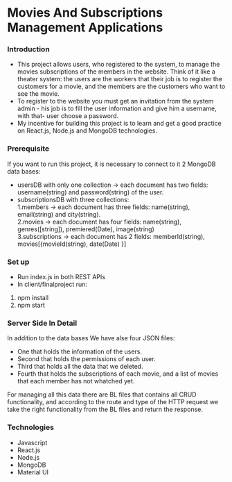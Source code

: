 # Movies And Subscriptions Management Applications

### Introduction
- This project allows users, who registered to the system, to manage the movies subscriptions of the members in the website. Think of it like a theater system: the users are the workers that their job is to register the customers for a movie, and the members are the customers who want to see the movie.
- To register to the website you must get an invitation from the system admin - his job is to fill the user information and give him a username, with that- user choose a password.
- My incentive for building this project is to learn and get a good practice on React.js, Node.js and MongoDB technologies.

### Prerequisite
If you want to run this project, it is necessary to connect to it 2 MongoDB data bases:
- usersDB with only one collection -> each document has two fields: username(string) and password(string) of the user.
- subscriptionsDB with three collections:\
1.members -> each document has three fields: name(string), email(string) and city(string).\
2.movies -> each document has four fields: name(string), genres([string]), premiered(Date), image(string)\
3.subscriptions -> each document has 2 fields: memberId(string), movies[{movieId(string), date(Date) }]

### Set up
- Run index.js in both REST APIs
- In client/finalproject run:
1. npm install
2. npm start

### Server Side In Detail
In addition to the data bases We have alse four JSON files:
- One that holds the information of the users.
- Second that holds the permissions of each user.
- Third that holds all the data that we deleted.
- Fourth that holds the subscriptions of each movie, and a list of movies that each member has not whatched yet.

For managing all this data there are BL files that contains all CRUD functionality,
and according to the route and type of the HTTP request we take the right functionality from the BL files and return the response.


### Technologies
- Javascript
- React.js
- Node.js
- MongoDB
- Material UI


